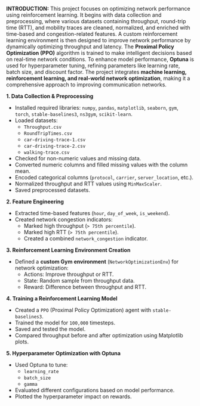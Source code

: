**INTRODUCTION:**
This project focuses on optimizing network performance using reinforcement learning. It begins with data collection and preprocessing, where various datasets containing throughput, round-trip time (RTT), and mobility traces are cleaned, normalized, and enriched with time-based and congestion-related features. A custom reinforcement learning environment is then designed to improve network performance by dynamically optimizing throughput and latency. The **Proximal Policy Optimization (PPO)** algorithm is trained to make intelligent decisions based on real-time network conditions. To enhance model performance, **Optuna** is used for hyperparameter tuning, refining parameters like learning rate, batch size, and discount factor. The project integrates **machine learning, reinforcement learning, and real-world network optimization**, making it a comprehensive approach to improving communication networks.

**1. Data Collection & Preprocessing**
- Installed required libraries: `numpy`, `pandas`, `matplotlib`, `seaborn`, `gym`, `torch`, `stable-baselines3`, `ns3gym`, `scikit-learn`.
- Loaded datasets:
  - `Throughput.csv`
  - `RoundTripTimes.csv`
  - `car-driving-trace-1.csv`
  - `car-driving-trace-2.csv`
  - `walking-trace.csv`
- Checked for non-numeric values and missing data.
- Converted numeric columns and filled missing values with the column mean.
- Encoded categorical columns (`protocol`, `carrier`, `server_location`, etc.).
- Normalized throughput and RTT values using `MinMaxScaler`.
- Saved preprocessed datasets.

**2. Feature Engineering**
- Extracted time-based features (`hour`, `day_of_week`, `is_weekend`).
- Created network congestion indicators:
  - Marked high throughput (`> 75th percentile`).
  - Marked high RTT (`> 75th percentile`).
  - Created a combined `network_congestion` indicator.

**3. Reinforcement Learning Environment Creation**
- Defined a **custom Gym environment** (`NetworkOptimizationEnv`) for network optimization:
  - Actions: Improve throughput or RTT.
  - State: Random sample from throughput data.
  - Reward: Difference between throughput and RTT.

**4. Training a Reinforcement Learning Model**
- Created a `PPO` (Proximal Policy Optimization) agent with `stable-baselines3`.
- Trained the model for `100,000` timesteps.
- Saved and tested the model.
- Compared throughput before and after optimization using Matplotlib plots.

**5. Hyperparameter Optimization with Optuna**
- Used Optuna to tune:
  - `learning_rate`
  - `batch_size`
  - `gamma`
- Evaluated different configurations based on model performance.
- Plotted the hyperparameter impact on rewards.



